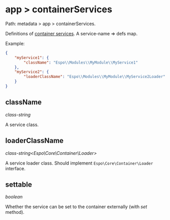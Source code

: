 # app > containerServices

Path: metadata > app > containerServices.

Definitions of [container services](../di.md#container-services). A service-name => defs map.

Example:

```json
{
    "myService1": {
        "className": "Espo\\Modules\\MyModule\\MyService1"
    },
    "myService2": {
        "loaderClassName": "Espo\\Modules\\MyModule\\MyService2Loader"
    }
}

```

## className

*class-string*

A service class.

## loaderClassName

*class-string<Espo\Core\Container\Loader\>*

A service loader class. Should implement `Espo\Core\Container\Loader` interface.

## settable

*boolean*

Whether the service can be set to the container externally (with *set* method).
